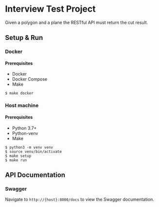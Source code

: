 # Interview Test Project
Given a polygon and a plane the RESTful API must return the cut result.

## Setup & Run
### Docker
#### Prerequisites
* Docker
* Docker Compose
* Make
```console
$ make docker
```

### Host machine
#### Prerequisites
* Python 3.7+
* Python-venv
* Make
```console
$ python3 -m venv venv
$ source venv/bin/activate
$ make setup
$ make run
```

## API Documentation
### Swagger
Navigate to `http://{host}:8000/docs` to view the Swagger documentation.
